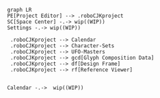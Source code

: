 
```mermaid
graph LR
PE[Project Editor] --> .roboCJKproject
SC[Space Center] -.-> wip((WIP))
Settings -.-> wip((WIP))

 .roboCJKproject --> Calendar
 .roboCJKproject --> Character-Sets
 .roboCJKproject --> UFO-Masters
 .roboCJKproject --> gcd[Glyph Composition Data]
 .roboCJKproject --> df[Design Frame]
 .roboCJKproject --> rf[Reference Viewer]


Calendar -.->  wip((WIP))

```
<!--stackedit_data:
eyJoaXN0b3J5IjpbNjk4OTU3MTcwLDQ4MjUwMDYxNiwtMTM3OT
cwOTI4XX0=
-->